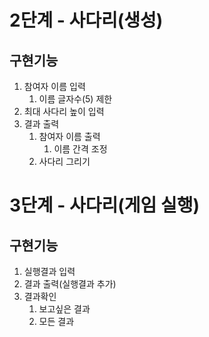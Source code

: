 # 2단계 - 사다리(생성)
## 구현기능
1. 참여자 이름 입력
    1. 이름 글자수(5) 제한
1. 최대 사다리 높이 입력
1. 결과 출력
    1. 참여자 이름 출력
        1. 이름 간격 조정
    1. 사다리 그리기
        
# 3단계 - 사다리(게임 실행)
## 구현기능
1. 실행결과 입력
1. 결과 출력(실행결과 추가)
1. 결과확인
    1. 보고싶은 결과
    1. 모든 결과